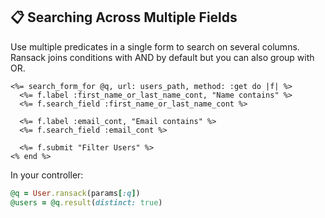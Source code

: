 ## 📋 Searching Across Multiple Fields
Use multiple predicates in a single form to search on several columns. Ransack joins conditions with AND by default but you can also group with OR.

```erb
<%= search_form_for @q, url: users_path, method: :get do |f| %>
  <%= f.label :first_name_or_last_name_cont, "Name contains" %>
  <%= f.search_field :first_name_or_last_name_cont %>

  <%= f.label :email_cont, "Email contains" %>
  <%= f.search_field :email_cont %>

  <%= f.submit "Filter Users" %>
<% end %>
```

In your controller:

```ruby
@q = User.ransack(params[:q])
@users = @q.result(distinct: true)
```